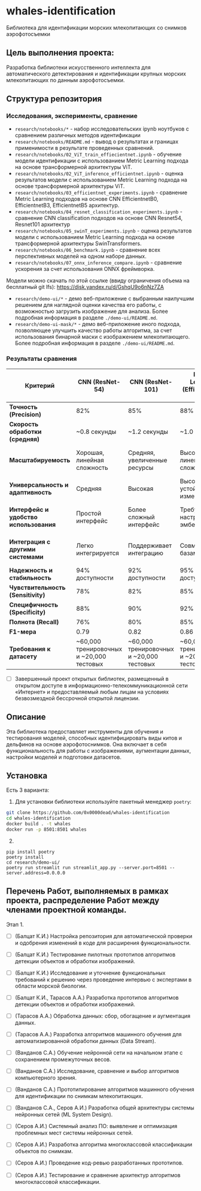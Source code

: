 # whales-identification
Библиотека для идентификации морских млекопитающих со снимков аэрофотосъемки

## Цель выполнения проекта:
Разработка библиотеки искусственного интеллекта для автоматического детектирования и идентификации крупных морских млекопитающих по данным аэрофотосъемки.

## Структура репозитория

### Исследования, эксперименты, сравнение
- `research/notebooks/*` - набор исследовательских ipynb ноутбуков с сравнением различных методов идентификации
- `research/notebooks/README.md` - вывод о результатах и границах применимости в результате проведенных сравнений.
- `research/notebooks/02_ViT_train_effiecientnet.ipynb` - обучение модели идентификации с использованием Metric Learning подхода на основе трансформерной архитектуры ViT.
- `research/notebooks/02_ViT_inference_efficientnet.ipynb` - оценка результатов модели с использованием Metric Learning подхода на основе трансформерной архитектуры ViT.
- `research/notebooks/03_efficientnet_experiments.ipynb` - сравнение Metric Learning подходов на основе CNN EfficientnetB0, EfficientnetB3, EfficientnetB5 архитектур.
- `research/notebooks/04_resnet_classification_experiments.ipynb` - сравнение CNN classification подходов на основе CNN Resnet54, Resnet101 архитектур
- `research/notebooks/05_swinT_experiments.ipynb` - оценка результатов модели с использованием Metric Learning подхода на основе трансформерной архитектуры SwinTransformers.
- `research/notebooks/06_benchmark.ipynb` - сравнение всех перспективных моделей на одном наборе данных.
- `research/notebooks/07_onnx_inference_compare.ipynb` - сравнение ускорения за счет использования ONNX фреймворка.

Модели можно скачать по этой ссылке (ввиду ограничения объема на бесплатный git lfs): https://disk.yandex.ru/d/GshqU9o6nNz7ZA

- `research/demo-ui/*` - демо веб-приложение с выбранным наилучшим решением для наглядной оценки качества его работы, с возможностью загрузить изображение для анализа. Более подробная информация в разделе `./demo-ui/README.md`.
- `research/demo-ui-mask/*` - демо веб-приложение иного подхода, позволяющее улучшить качество работы алгоритма, за счет использования бинарной маски с изображением млекопитающего. Более подробная информация в разделе `./demo-ui/README.md`.

### Результаты сравнения

| Критерий                         | CNN (ResNet-54)             | CNN (ResNet-101)             | Metric Learning (EfficientNet-B0)   | Metric Learning (EfficientNet-B5)   | ViT-B/16                     | ViT-L/32                        | Swin-T                          |
|-----------------------------------|-----------------------------|------------------------------|--------------------------------------|--------------------------------------|--------------------------------------|--------------------------------------|--------------------------------------|
| **Точность (Precision)**          | 82%                         | 85%                          | 88%                                  | 91%                                  | 91%                                  | 93%                                  | 90%                                 |
| **Скорость обработки (средняя)**  | ~0.8 секунды                | ~1.2 секунды                 | ~1.0 секунда                         | ~1.8 секунды                         | ~2.0 секунды                         | ~3.5 секунды                         | ~2.2 секунды                         |
| **Масштабируемость**              | Хорошая, линейная сложность | Средняя, увеличенные ресурсы | Высокая, линейная сложность          | Средняя, ресурсоемкая                | Средняя, увеличивается с данными     | Низкая, требует значительных ресурсов | Высокая, линейная сложность         |
| **Универсальность и адаптивность**| Средняя                     | Высокая                      | Высокая, устойчива к изменениям      | Очень высокая, устойчива к изменениям | Очень высокая                        | Очень высокая                        | Высокая                             |
| **Интерфейс и удобство использования** | Простой интерфейс          | Более сложный интерфейс      | Требует настройки эмбеддингов         | Требует более сложной настройки эмбеддингов | Требует оптимизации для пользователей | Требует высокой оптимизации           | Простой интерфейс                   |
| **Интеграция с другими системами** | Легко интегрируется         | Поддерживает интеграцию      | Совместим с базами данных            | Совместим, но требует дополнительных модулей | Требует модулей для интеграции       | Требует модулей и оптимизации         | Легко интегрируется                 |
| **Надежность и стабильность**     | 94% доступности            | 92% доступности              | 95% доступности                      | 93% доступности                      | 93% доступности                      | 90% доступности                      | 94% доступности                     |
| **Чувствительность (Sensitivity)**| 78%                         | 82%                          | 85%                                  | 88%                                  | 89%                                  | 91%                                  | 90%                                  |
| **Специфичность (Specificity)**   | 88%                         | 90%                          | 92%                                  | 94%                                  | 91%                                  | 92%                                  | 91%                                  |
| **Полнота (Recall)**              | 76%                         | 80%                          | 85%                                  | 88%                                  | 89%                                  | 91%                                  | 90%                                  |
| **F1-мера**                       | 0.79                        | 0.82                         | 0.86                                 | 0.89                                 | 0.90                                 | 0.92                                 | 0.91                                 |
| **Требования к датасету**         | ~60,000 тренировочных и ~20,000 тестовых | ~60,000 тренировочных и ~20,000 тестовых | ~60,000 тренировочных и ~20,000 тестовых | ~60,000 тренировочных и ~20,000 тестовых | ~60,000 тренировочных и ~20,000 тестовых | ~60,000 тренировочных и ~20,000 тестовых | ~60,000 тренировочных и ~20,000 тестовых |

- [ ] Завершенный проект открытых библиотек, размещенный в открытом доступе в информационно-телекоммуникационной сети «Интернет» и предоставляемый любым лицам на условиях безвозмездной бессрочной открытой лицензии.

## Описание

Эта библиотека предоставляет инструменты для обучения и тестирования моделей, способных идентифицировать виды китов и дельфинов на основе аэрофотоснимков. Она включает в себя функциональность для работы с изображениями, аугментации данных, настройки моделей и подготовки датасетов.

## Установка

Есть 3 варианта:

1) Для установки библиотеки используйте пакетный менеджер `poetry`:

```bash
git clone https://github.com/0x0000dead/whales-identification
cd whales-identification
docker build . -t whales
docker run -p 8501:8501 whales
```

2) 
```
pip install poetry
poetry install
cd research/demo-ui/
poetry run streamlit run streamlit_app.py --server.port=8501 --server.address=0.0.0.0
```
## Перечень Работ, выполняемых в рамках проекта, распределение Работ между членами проектной команды.
Этап 1.
- [ ] (Балцат К.И.) Настройка репозитория для автоматической проверки и одобрения изменений в коде для расширения функциональности. 
- [ ] (Балцат К.И.) Тестирование пилотных прототипов алгоритмов детекции объектов и обработки изображений. 
- [ ] (Балцат К.И.) Исследование и уточнение функциональных требований к решению через проведение интервью с экспертами в области морской биологии.
- [ ] (Балцат К.И., Тарасов А.А.) Разработка прототипов алгоритмов детекции объектов и обработки изображений. 

- [ ] (Тарасов А.А.) Обработка данных: сбор, обогащение и аугментация данных. 
- [ ] (Тарасов А.А.) Разработка алгоритмов машинного обучения для автоматизированной обработки данных (Data Stream). 

- [ ] (Ванданов С.А.) Обучение нейронной сети на начальном этапе с сохранением промежуточных весов. 
- [ ] (Ванданов С.А.) Исследование, сравнение и выбор алгоритмов компьютерного зрения. 
- [ ] (Ванданов С.А.) Прототипирование алгоритмов машинного обучения для идентификации по снимкам млекопитающих. 
- [ ] (Ванданов С.А., Серов А.И.) Разработка общей архитектуры системы нейронных сетей (ML System Design). 

- [ ] (Серов А.И.) Системный анализ ПО: выявление и оптимизация проблемных мест системы нейронных сетей. 
- [ ] (Серов А.И.) Разработка алгоритма многоклассовой классификации объектов по снимкам. 
- [ ] (Серов А.И.) Проведение код-ревью разработанных прототипов. 
- [ ] (Серов А.И.) Тестирование и сравнение архитектур алгоритмов многоклассовой классификации. 